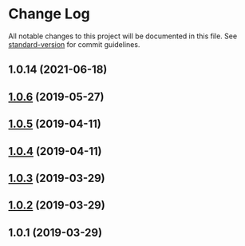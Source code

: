 # Change Log

All notable changes to this project will be documented in this file. See [standard-version](https://github.com/conventional-changelog/standard-version) for commit guidelines.

<a name="1.0.14"></a>
## 1.0.14 (2021-06-18)



<a name="1.0.6"></a>
## [1.0.6](https://github.com/paul-pagnan/mongoose-change-logger/compare/v1.0.5...v1.0.6) (2019-05-27)



<a name="1.0.5"></a>
## [1.0.5](https://github.com/paul-pagnan/mongoose-change-logger/compare/v1.0.4...v1.0.5) (2019-04-11)



<a name="1.0.4"></a>
## [1.0.4](https://github.com/paul-pagnan/mongoose-change-logger/compare/v1.0.3...v1.0.4) (2019-04-11)



<a name="1.0.3"></a>
## [1.0.3](https://github.com/paul-pagnan/mongoose-change-logger/compare/v1.0.2...v1.0.3) (2019-03-29)



<a name="1.0.2"></a>
## [1.0.2](https://github.com/paul-pagnan/mongoose-change-logger/compare/v1.0.1...v1.0.2) (2019-03-29)



<a name="1.0.1"></a>
## 1.0.1 (2019-03-29)
